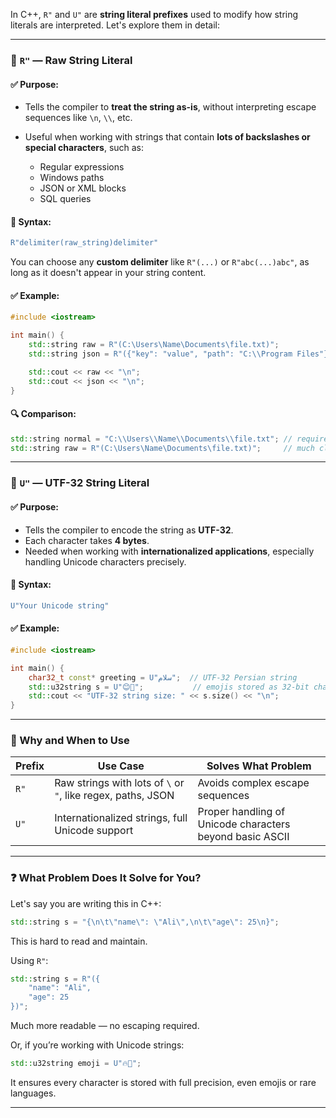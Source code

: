 In C++, `R"` and `U"` are **string literal prefixes** used to modify how string literals are interpreted. Let's explore them in detail:

---

### 🔹 `R"` — **Raw String Literal**

#### ✅ Purpose:

* Tells the compiler to **treat the string as-is**, without interpreting escape sequences like `\n`, `\\`, etc.
* Useful when working with strings that contain **lots of backslashes or special characters**, such as:

  * Regular expressions
  * Windows paths
  * JSON or XML blocks
  * SQL queries

#### 🧠 Syntax:

```cpp
R"delimiter(raw_string)delimiter"
```

You can choose any **custom delimiter** like `R"(...)` or `R"abc(...)abc"`, as long as it doesn't appear in your string content.

#### ✅ Example:

```cpp
#include <iostream>

int main() {
    std::string raw = R"(C:\Users\Name\Documents\file.txt)";
    std::string json = R"({"key": "value", "path": "C:\\Program Files"})";

    std::cout << raw << "\n";
    std::cout << json << "\n";
}
```

#### 🔍 Comparison:

```cpp
std::string normal = "C:\\Users\\Name\\Documents\\file.txt"; // requires \\ to escape
std::string raw = R"(C:\Users\Name\Documents\file.txt)";     // much cleaner
```

---

### 🔹 `U"` — **UTF-32 String Literal**

#### ✅ Purpose:

* Tells the compiler to encode the string as **UTF-32**.
* Each character takes **4 bytes**.
* Needed when working with **internationalized applications**, especially handling Unicode characters precisely.

#### 🧠 Syntax:

```cpp
U"Your Unicode string"
```

#### ✅ Example:

```cpp
#include <iostream>

int main() {
    char32_t const* greeting = U"سلام";  // UTF-32 Persian string
    std::u32string s = U"😊🎉";           // emojis stored as 32-bit characters
    std::cout << "UTF-32 string size: " << s.size() << "\n";
}
```

---

### 🔄 Why and When to Use

| Prefix | Use Case                                                     | Solves What Problem                                      |
| ------ | ------------------------------------------------------------ | -------------------------------------------------------- |
| `R"`   | Raw strings with lots of `\` or `"`, like regex, paths, JSON | Avoids complex escape sequences                          |
| `U"`   | Internationalized strings, full Unicode support              | Proper handling of Unicode characters beyond basic ASCII |

---

### ❓ What Problem Does It Solve for You?

Let's say you are writing this in C++:

```cpp
std::string s = "{\n\t\"name\": \"Ali\",\n\t\"age\": 25\n}";
```

This is hard to read and maintain.

Using `R"`:

```cpp
std::string s = R"({
    "name": "Ali",
    "age": 25
})";
```

Much more readable — no escaping required.

Or, if you’re working with Unicode strings:

```cpp
std::u32string emoji = U"🔥🚀";
```

It ensures every character is stored with full precision, even emojis or rare languages.

---
